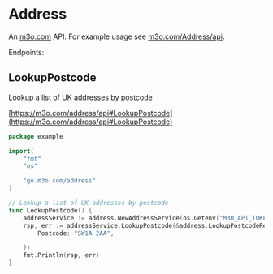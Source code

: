 # Address

An [m3o.com](https://m3o.com) API. For example usage see [m3o.com/Address/api](https://m3o.com/Address/api).

Endpoints:

## LookupPostcode

Lookup a list of UK addresses by postcode


[https://m3o.com/address/api#LookupPostcode](https://m3o.com/address/api#LookupPostcode)

```go
package example

import(
	"fmt"
	"os"

	"go.m3o.com/address"
)

// Lookup a list of UK addresses by postcode
func LookupPostcode() {
	addressService := address.NewAddressService(os.Getenv("M3O_API_TOKEN"))
	rsp, err := addressService.LookupPostcode(&address.LookupPostcodeRequest{
		Postcode: "SW1A 2AA",

	})
	fmt.Println(rsp, err)
}
```
